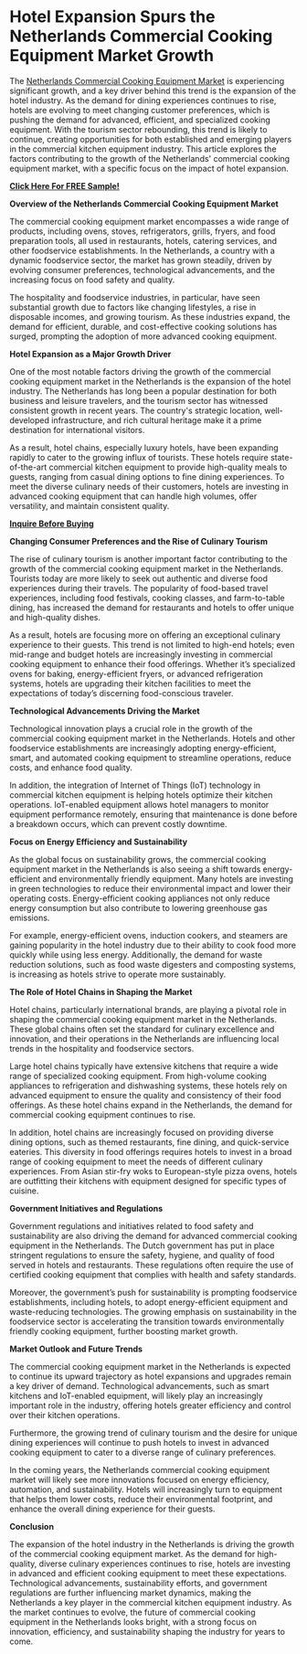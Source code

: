 # Hotel Expansion Spurs the Netherlands Commercial Cooking Equipment Market Growth

The [Netherlands Commercial Cooking Equipment Market](https://www.nextmsc.com/report/netherlands-commercial-cooking-equipment-market-rc2947) is experiencing significant growth, and a key driver behind this trend is the expansion of the hotel industry. As the demand for dining experiences continues to rise, hotels are evolving to meet changing customer preferences, which is pushing the demand for advanced, efficient, and specialized cooking equipment. With the tourism sector rebounding, this trend is likely to continue, creating opportunities for both established and emerging players in the commercial kitchen equipment industry. This article explores the factors contributing to the growth of the Netherlands' commercial cooking equipment market, with a specific focus on the impact of hotel expansion.

[**Click Here For FREE Sample!**](https://www.nextmsc.com/netherlands-commercial-cooking-equipment-market-rc2947/request-sample)

**Overview of the Netherlands Commercial Cooking Equipment Market**

The commercial cooking equipment market encompasses a wide range of products, including ovens, stoves, refrigerators, grills, fryers, and food preparation tools, all used in restaurants, hotels, catering services, and other foodservice establishments. In the Netherlands, a country with a dynamic foodservice sector, the market has grown steadily, driven by evolving consumer preferences, technological advancements, and the increasing focus on food safety and quality.

The hospitality and foodservice industries, in particular, have seen substantial growth due to factors like changing lifestyles, a rise in disposable incomes, and growing tourism. As these industries expand, the demand for efficient, durable, and cost-effective cooking solutions has surged, prompting the adoption of more advanced cooking equipment.

**Hotel Expansion as a Major Growth Driver**

One of the most notable factors driving the growth of the commercial cooking equipment market in the Netherlands is the expansion of the hotel industry. The Netherlands has long been a popular destination for both business and leisure travelers, and the tourism sector has witnessed consistent growth in recent years. The country's strategic location, well-developed infrastructure, and rich cultural heritage make it a prime destination for international visitors.

As a result, hotel chains, especially luxury hotels, have been expanding rapidly to cater to the growing influx of tourists. These hotels require state-of-the-art commercial kitchen equipment to provide high-quality meals to guests, ranging from casual dining options to fine dining experiences. To meet the diverse culinary needs of their customers, hotels are investing in advanced cooking equipment that can handle high volumes, offer versatility, and maintain consistent quality.

[**Inquire Before Buying**](https://www.nextmsc.com/netherlands-commercial-cooking-equipment-market-rc2947/inquire-before-buying)

**Changing Consumer Preferences and the Rise of Culinary Tourism**

The rise of culinary tourism is another important factor contributing to the growth of the commercial cooking equipment market in the Netherlands. Tourists today are more likely to seek out authentic and diverse food experiences during their travels. The popularity of food-based travel experiences, including food festivals, cooking classes, and farm-to-table dining, has increased the demand for restaurants and hotels to offer unique and high-quality dishes.

As a result, hotels are focusing more on offering an exceptional culinary experience to their guests. This trend is not limited to high-end hotels; even mid-range and budget hotels are increasingly investing in commercial cooking equipment to enhance their food offerings. Whether it’s specialized ovens for baking, energy-efficient fryers, or advanced refrigeration systems, hotels are upgrading their kitchen facilities to meet the expectations of today’s discerning food-conscious traveler.

**Technological Advancements Driving the Market**

Technological innovation plays a crucial role in the growth of the commercial cooking equipment market in the Netherlands. Hotels and other foodservice establishments are increasingly adopting energy-efficient, smart, and automated cooking equipment to streamline operations, reduce costs, and enhance food quality.

In addition, the integration of Internet of Things (IoT) technology in commercial kitchen equipment is helping hotels optimize their kitchen operations. IoT-enabled equipment allows hotel managers to monitor equipment performance remotely, ensuring that maintenance is done before a breakdown occurs, which can prevent costly downtime.

**Focus on Energy Efficiency and Sustainability**

As the global focus on sustainability grows, the commercial cooking equipment market in the Netherlands is also seeing a shift towards energy-efficient and environmentally friendly equipment. Many hotels are investing in green technologies to reduce their environmental impact and lower their operating costs. Energy-efficient cooking appliances not only reduce energy consumption but also contribute to lowering greenhouse gas emissions.

For example, energy-efficient ovens, induction cookers, and steamers are gaining popularity in the hotel industry due to their ability to cook food more quickly while using less energy. Additionally, the demand for waste reduction solutions, such as food waste digesters and composting systems, is increasing as hotels strive to operate more sustainably.

**The Role of Hotel Chains in Shaping the Market**

Hotel chains, particularly international brands, are playing a pivotal role in shaping the commercial cooking equipment market in the Netherlands. These global chains often set the standard for culinary excellence and innovation, and their operations in the Netherlands are influencing local trends in the hospitality and foodservice sectors.

Large hotel chains typically have extensive kitchens that require a wide range of specialized cooking equipment. From high-volume cooking appliances to refrigeration and dishwashing systems, these hotels rely on advanced equipment to ensure the quality and consistency of their food offerings. As these hotel chains expand in the Netherlands, the demand for commercial cooking equipment continues to rise.

In addition, hotel chains are increasingly focused on providing diverse dining options, such as themed restaurants, fine dining, and quick-service eateries. This diversity in food offerings requires hotels to invest in a broad range of cooking equipment to meet the needs of different culinary experiences. From Asian stir-fry woks to European-style pizza ovens, hotels are outfitting their kitchens with equipment designed for specific types of cuisine.

**Government Initiatives and Regulations**

Government regulations and initiatives related to food safety and sustainability are also driving the demand for advanced commercial cooking equipment in the Netherlands. The Dutch government has put in place stringent regulations to ensure the safety, hygiene, and quality of food served in hotels and restaurants. These regulations often require the use of certified cooking equipment that complies with health and safety standards.

Moreover, the government’s push for sustainability is prompting foodservice establishments, including hotels, to adopt energy-efficient equipment and waste-reducing technologies. The growing emphasis on sustainability in the foodservice sector is accelerating the transition towards environmentally friendly cooking equipment, further boosting market growth.

**Market Outlook and Future Trends**

The commercial cooking equipment market in the Netherlands is expected to continue its upward trajectory as hotel expansions and upgrades remain a key driver of demand. Technological advancements, such as smart kitchens and IoT-enabled equipment, will likely play an increasingly important role in the industry, offering hotels greater efficiency and control over their kitchen operations.

Furthermore, the growing trend of culinary tourism and the desire for unique dining experiences will continue to push hotels to invest in advanced cooking equipment to cater to a diverse range of culinary preferences.

In the coming years, the Netherlands commercial cooking equipment market will likely see more innovations focused on energy efficiency, automation, and sustainability. Hotels will increasingly turn to equipment that helps them lower costs, reduce their environmental footprint, and enhance the overall dining experience for their guests.

**Conclusion**

The expansion of the hotel industry in the Netherlands is driving the growth of the commercial cooking equipment market. As the demand for high-quality, diverse culinary experiences continues to rise, hotels are investing in advanced and efficient cooking equipment to meet these expectations. Technological advancements, sustainability efforts, and government regulations are further influencing market dynamics, making the Netherlands a key player in the commercial kitchen equipment industry. As the market continues to evolve, the future of commercial cooking equipment in the Netherlands looks bright, with a strong focus on innovation, efficiency, and sustainability shaping the industry for years to come.
